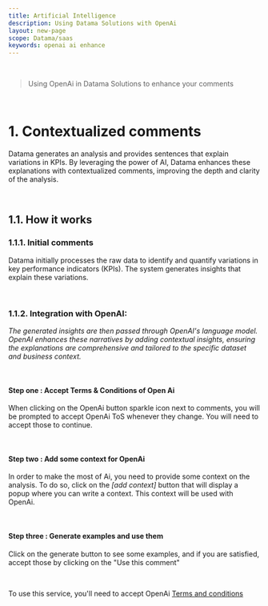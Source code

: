 ```yaml
---
title: Artificial Intelligence
description: Using Datama Solutions with OpenAi
layout: new-page
scope: Datama/saas
keywords: openai ai enhance
---
```


<br>

> Using OpenAi in Datama Solutions to enhance your comments

<br>

# 1. Contextualized comments

Datama generates an analysis and provides sentences that explain variations in KPIs. By leveraging the power of AI, Datama enhances these explanations with contextualized comments, improving the depth and clarity of the analysis.

<br>

## 1.1. How it works

### 1.1.1. Initial comments
Datama initially processes the raw data to identify and quantify variations in key performance indicators (KPIs).
The system generates insights that explain these variations.

<br>

### 1.1.2. Integration with OpenAI:
_The generated insights are then passed through OpenAI's language model._
_OpenAI enhances these narratives by adding contextual insights, ensuring the explanations are comprehensive and tailored to the specific dataset and business context._

<br>

#### Step one : Accept Terms & Conditions of Open Ai
When clicking on the OpenAi button sparkle icon next to comments, you will be prompted to accept OpenAi ToS whenever they change.
You will need to accept those to continue.

<br>

#### Step two : Add some context for OpenAi
In order to make the most of Ai, you need to provide some context on the analysis.
To do so, click on the _[add context]_ button that will display a popup where you can write a context.
This context will be used with OpenAi.

<br>

#### Step three : Generate examples and use them
Click on the generate button to see some examples, and if you are satisfied, accept those by clicking on the "Use this comment"


<br>

To use this service, you'll need to accept OpenAi [Terms and conditions](https://openai.com/policies/)


<br>